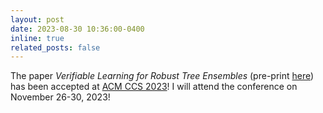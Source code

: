 ```yaml
---
layout: post
date: 2023-08-30 10:36:00-0400
inline: true
related_posts: false
---
```


The paper *Verifiable Learning for Robust Tree Ensembles* (pre-print [here](https://arxiv.org/abs/2305.03626)) has been accepted at [ACM CCS 2023](https://www.sigsac.org/ccs/CCS2023/)! I will attend the conference on November 26-30, 2023!
